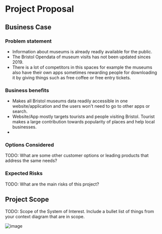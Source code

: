 # Project Proposal

## Business Case

### Problem statement
- Information about museums is already readly available for the public. 
- The Bristol Opendata of museum visits has not been updated sinces 2019.
- There is a lot of competitors in this spaces for example the museums also have their own apps sometimes rewarding people for downloading it by giving things such as free coffee or free entry tickets.

### Business benefits
- Makes all Bristol museums data readily accessible in one website/application and the users won't need to go to other apps or search. 
- Website/App mostly targets tourists and people visiting Bristol. Tourist makes a large contribution towards popularity of places and help local businesses. 
- 

### Options Considered
TODO: What are some other customer options or leading products that address the same needs?

### Expected Risks
TODO: What are the main risks of this project?

## Project Scope
TODO: Scope of the System of Interest. Include a bullet list of things from your context diagram that are in scope.

![image](https://user-images.githubusercontent.com/110387603/198564858-73a76da1-ce7d-4899-9f73-d238caffccc8.png)
